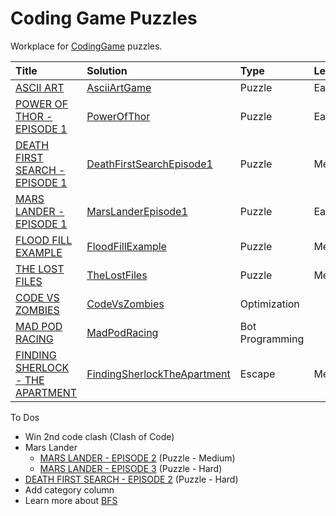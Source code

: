 # Coding Game Puzzles

Workplace for [CodingGame](https://www.codingame.com/) puzzles.

| Title                              | Solution                      | Type            | Level  |
|:-----------------------------------|:------------------------------|:----------------|:-------| 
| [ASCII ART]                        | [AsciiArtGame]                | Puzzle          | Easy   |
| [POWER OF THOR - EPISODE 1]        | [PowerOfThor]                 | Puzzle          | Easy   |
| [DEATH FIRST SEARCH - EPISODE 1]   | [DeathFirstSearchEpisode1]    | Puzzle          | Medium |
| [MARS LANDER - EPISODE 1]          | [MarsLanderEpisode1]          | Puzzle          | Easy   |
| [FLOOD FILL EXAMPLE]               | [FloodFillExample]            | Puzzle          | Medium |
| [THE LOST FILES]                   | [TheLostFiles]                | Puzzle          | Medium |  
| [CODE VS ZOMBIES]                  | [CodeVsZombies]               | Optimization    |        |
| [MAD POD RACING]                   | [MadPodRacing]                | Bot Programming |        | 
| [FINDING SHERLOCK - THE APARTMENT] | [FindingSherlockTheApartment] | Escape          | Medium |

To Dos
* Win 2nd code clash (Clash of Code)
* Mars Lander
  * [MARS LANDER - EPISODE 2](https://www.codingame.com/training/easy/mars-lander-episode-2) (Puzzle - Medium)
  * [MARS LANDER - EPISODE 3](https://www.codingame.com/training/easy/mars-lander-episode-3) (Puzzle - Hard)
* [DEATH FIRST SEARCH - EPISODE 2](https://www.codingame.com/training/hard/death-first-search-episode-2) (Puzzle - Hard)
* Add category column
* Learn more about [BFS](https://www.codingame.com/learn/BFS)


[ASCII ART]: https://www.codingame.com/training/easy/ascii-art
[AsciiArtGame]: src/main/kotlin/AsciiArtGame.kt

[POWER OF THOR - EPISODE 1]: https://www.codingame.com/training/easy/power-of-thor-episode-1
[PowerOfThor]: src/main/kotlin/PowerOfThor.kt

[DEATH FIRST SEARCH - EPISODE 1]: https://www.codingame.com/training/medium/death-first-search-episode-1
[DeathFirstSearchEpisode1]: src/main/kotlin/DeathFirstSearchEpisode1.kt

[CODE VS ZOMBIES]: https://www.codingame.com/multiplayer/optimization/code-vs-zombies
[CodeVsZombies]: src/main/kotlin/DeathFirstSearchEpisode1.kt

[FINDING SHERLOCK - THE APARTMENT]: https://escape.codingame.com/games/12
[FindingSherlockTheApartment]: src/main/kotlin/FindingSherlockTheApartment.kt

[MARS LANDER - EPISODE 1]: https://www.codingame.com/training/easy/mars-lander-episode-1
[MarsLanderEpisode1]: src/main/kotlin/MarsLanderEpisode1.kt

[MAD POD RACING]: https://www.codingame.com/multiplayer/bot-programming/mad-pod-racing
[MadpodRacing]: src/main/kotlin/MadPodRacing.kt

[FLOOD FILL EXAMPLE]: https://www.codingame.com/training/medium/flood-fill-example
[FloodFillExample]: src/main/kotlin/FloodFill.kt

[THE LOST FILES]: https://www.codingame.com/training/medium/the-lost-files
[TheLostFiles]: src/main/kotlin/TheLostFiles.kt